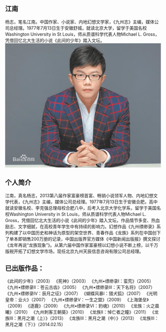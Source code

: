 ## 江南
杨志，笔名江南。中国作家、小说家、内地幻想文学家，《九州志》主编，媒体公司总经理。1977年7月13日生于安徽舒城，就读北京大学，留学于美国名校Washington University in St Louis，师从质谱科学代表人物Michael L. Gross，凭借回忆北大生活的小说《此间的少年》踏入文坛。
![91ef76c6a7efce1b591c4243a551f3deb48f6500.jpg](91ef76c6a7efce1b591c4243a551f3deb48f6500.jpg)


## 个人简介
江南，真名杨志，2013第八届作家富豪榜首富、畅销小说领军人物、内地幻想文学代表，《九州志》主编，媒体公司总经理。1977年7月13日生于安徽合肥，高中就读安徽名校、李克强总理母校合肥八中，后考入北京大学化学系，留学于美国名校Washington University in St Louis，师从质谱科学代表人物Michael L. Gross，凭借回忆北大生活的小说《此间的少年》踏入文坛，作品情节多变、热血励志、文字细腻，在高校青年学生中有持续的影响力。幻想作品《九州缥缈录》系列构建了以中国历史和神话为原型的架空世界、青春作品《龙族》系列在中国创下了单本即销售200万册的记录，中国出版界官方媒体《中国新闻出版报》撰文探讨《龙年再说“龙族现象”》。从第六届中国作家富豪榜以幻想小说不断上榜，以千万版税开拓了幻想文学市场，现任北京九州天辰信息咨询有限公司总经理。


## 已出版作品：
《此间的少年》（2003）
《死神》（2003）
《九州•缥缈录Ⅰ：蛮荒》（2005）
《九州•缥缈录Ⅱ：苍云古齿》（2005）
《九州•缥缈录Ⅲ：天下名将》（2007）
《九州•缥缈录Ⅳ：辰月之征》（2007）
《蝴蝶风暴Ⅰ：猎犬狐》（2007）
《光明皇帝：业火》（2007）
《九州•缥缈录Ⅴ：一生之盟》（2009）
《上海堡垒》（2009）
《逐鹿》（2009）
《九州•缥缈录Ⅵ：豹魂》（2010） 
《龙族：火之晨曦》（2010）
《九州刺客王朝葵》（2010）
《龙族Ⅱ：悼亡者之瞳》（2011）
《龙族Ⅲ：黑月之潮（上）》（2013）
《龙族Ⅲ：黑月之潮（中）》（2013）
《龙族Ⅲ：黑月之潮（下）》（2014.02.15）
